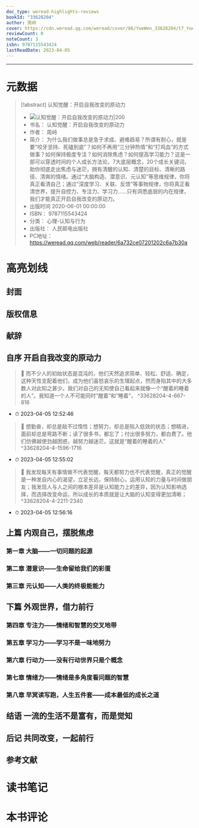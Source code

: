 ```yaml
---
doc_type: weread-highlights-reviews
bookId: "33628204"
author: 周岭
cover: https://cdn.weread.qq.com/weread/cover/86/YueWen_33628204/t7_YueWen_33628204.jpg
reviewCount: 0
noteCount: 3
isbn: 9787115543424
lastReadDate: 2023-04-05
---
```


---
# 元数据
> [!abstract] 认知觉醒：开启自我改变的原动力
> - ![ 认知觉醒：开启自我改变的原动力|200](https://cdn.weread.qq.com/weread/cover/86/YueWen_33628204/t7_YueWen_33628204.jpg)
> - 书名： 认知觉醒：开启自我改变的原动力
> - 作者： 周岭
> - 简介： 为什么我们做事总是急于求成、避难趋易？所谓有耐心，就是要“咬牙坚持、死磕到底”？如何不再用“三分钟热情”和“打鸡血”的方式做事？如何保持极度专注？如何消除焦虑？如何提高学习能力？这是一部可以穿透时间的个人成长方法论。7大底层概念，20个成长关键词，助你彻底走出焦虑与迷茫，拥有清醒的认知、清楚的目标、清晰的路径、清爽的情绪。通过“大脑构造、潜意识、元认知”等思维规律，你将真正看清自己；通过“深度学习、关联、反馈”等事物规律，你将真正看清世界，提升自控力、专注力、学习力……只有洞悉底层的内在规律，我们才能真正开启自我改变的原动力。
> - 出版时间 2020-06-01 00:00:00
> - ISBN： 9787115543424
> - 分类： 心理-认知与行为
> - 出版社： 人民邮电出版社
> - PC地址：https://weread.qq.com/web/reader/6a732ce07201202c6a7b30a

# 高亮划线

## 封面

## 版权信息

## 献辞

## 自序 开启自我改变的原动力

> 📌 而不少人的初始状态是混沌的，他们天然追求简单、轻松、舒适、确定，这种天性支配着他们，成为他们喜怒哀乐的生理起点，然而身陷其中的大多数人对此知之甚少。我们对自己的无知使自己看起来就像一个“醒着的睡着的人”。我知道一个人不可能同时“醒着”和“睡着”， ^33628204-4-667-816
- ⏱ 2023-04-05 12:52:46 
> 📌 想勤奋，却总是敌不过惰性；想努力，却总是陷入低效的状态；想精进，面前却总是弯路不断；读了很多书，都忘了；付出很多努力，都白费了。他们仿佛越使劲越困惑，越努力越迷茫。这就是“醒着的睡着的人” ^33628204-4-1596-1716
- ⏱ 2023-04-05 12:55:02 
> 📌 我发现每天有事情做不代表觉醒，每天都努力也不代表觉醒，真正的觉醒是一种发自内心的渴望，立足长远，保持耐心，运用认知的力量与时间做朋友；我发现人与人之间的根本差异是认知能力上的差异，因为认知影响选择，而选择改变命运，所以成长的本质就是让大脑的认知变得更加清晰； ^33628204-4-2211-2340
- ⏱ 2023-04-05 12:56:16 
## 上篇 内观自己，摆脱焦虑

### 第一章 大脑——一切问题的起源

### 第二章 潜意识——生命留给我们的彩蛋

### 第三章 元认知——人类的终极能能力

## 下篇 外观世界，借力前行

### 第四章 专注力——情绪和智慧的交叉地带

### 第五章 学习力——学习不是一味地努力

### 第六章 行动力——没有行动世界只是个概念

### 第七章 情绪力——情绪是多角度看问题的智慧

### 第八章 早冥读写跑，人生五件套——成本最低的成长之道

## 结语 一流的生活不是富有，而是觉知

## 后记 共同改变，一起前行

## 参考文献

# 读书笔记

# 本书评论

